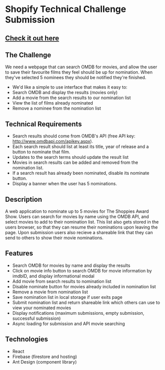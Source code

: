 # Shopify Technical Challenge Submission

## [Check it out here](https://theshoppies2021.web.app)

## The Challenge

We need a webpage that can search OMDB for movies, and allow the user to save their favourite films they feel should be up for nomination. When they've selected 5 nominees they should be notified they're finished.

- We'd like a simple to use interface that makes it easy to:
- Search OMDB and display the results (movies only)
- Add a movie from the search results to our nomination list
- View the list of films already nominated
- Remove a nominee from the nomination list

## Technical Requirements
- Search results should come from OMDB's API (free API key: http://www.omdbapi.com/apikey.aspx).
- Each search result should list at least its title, year of release and a button to nominate that film.
- Updates to the search terms should update the result list
- Movies in search results can be added and removed from the nomination list.
- If a search result has already been nominated, disable its nominate button.
- Display a banner when the user has 5 nominations.

## Description
A web application to nominate up to 5 movies for The Shoppies Award Show. Users can search for movies by name using the OMDB API, and select movies to add to their nomination list. This list also gets stored in the users browser, so that they can resume their nominations upon leaving the page. Upon submission users also recieve a shareable link that they can send to others to show their movie nominations.

## Features
- Search OMDB for movies by name and display the results
- Click on movie info button to search OMDB for movie information by imdbID, and display informational modal
- Add movie from search results to nomination list
- Disable nominate button for movies already included in nomination list
- Remove a movie from nomination list
- Save nomination list in local storage if user exits page
- Submit nomination list and return shareable link which others can use to view your nominated movies
- Display notifications (maximum submissions, empty submission, successful submission)
- Async loading for submission and API movie searching

## Technologies
- React
- Firebase (firestore and hosting)
- Ant Design (component library)
